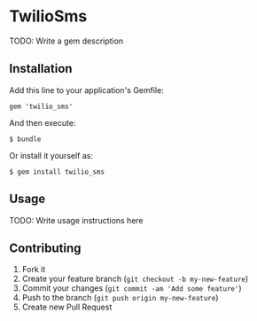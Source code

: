 # TwilioSms

TODO: Write a gem description

## Installation

Add this line to your application's Gemfile:

    gem 'twilio_sms'

And then execute:

    $ bundle

Or install it yourself as:

    $ gem install twilio_sms

## Usage

TODO: Write usage instructions here

## Contributing

1. Fork it
2. Create your feature branch (`git checkout -b my-new-feature`)
3. Commit your changes (`git commit -am 'Add some feature'`)
4. Push to the branch (`git push origin my-new-feature`)
5. Create new Pull Request
